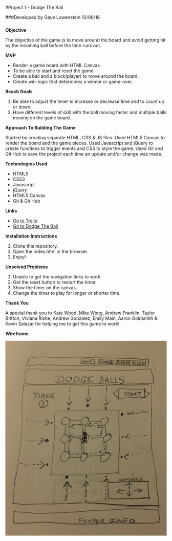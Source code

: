 #Project 1 - Dodge The Ball

###Developed by Gaye Lowenstein 10/06/16
###

**Objective**

The objective of the game is to move around the board and avoid getting hit by the incoming ball before the time runs out.

**MVP**

*  Render a game board with HTML Canvas.
*  To be able to start and reset the game.
*  Create a ball and a block(player) to move around the board.
*  Create win-logic that determines a winner or game-over.

**Reach Goals**

1. Be able to adjust the timer to increase or decrease time and to count up or down.
2. Have different levels of skill with the ball moving faster and multiple balls moving on the game board.

**Approach To Building The Game**

Started by creating separate HTML, CSS & JS files.
Used HTML5 Canvas to render the board and the game pieces. Used Javascript and jQuery to create functions to trigger events and CSS to style the game. Used Git and Git Hub to save the project each time an update and/or change was made.

**Technologies Used**

* HTML5
* CSS3
* Javascript
* jQuery
* HTML5 Canvas
* Git & Git Hub

**Links**

* [Go to Trello](https://trello.com/b/EaXbehpk/project-1-dodge-balls)
* [Go to Dodge The Ball](https://glowen18.github.io/glowen18/)

**Installation Instructions**

1. Clone this repository.
2. Open the index.html in the browser.
3. Enjoy!  

**Unsolved Problems**

1. Unable to get the navigation links to work.
2. Get the reset button to restart the timer.
3. Show the timer on the canvas.
4. Change the timer to play for longer or shorter time.

**Thank You**

A special thank you to Kate Wood, Mike Wong, Andrew Franklin, Taylor Britton, Viviana Rishe, Andrew Gonzalez, Emily Main, Aaron Goldsmith & Kevin Salazar for helping me to get this game to work!

**Wireframe**  

![](assets/wireframe.png)
